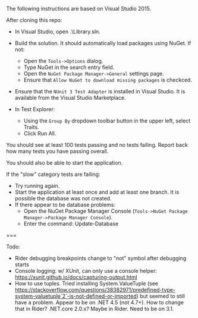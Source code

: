 The following instructions are based on Visual Studio 2015.

After cloning this repo:

- In Visual Studio, open .\Library.sln.
- Build the solution. It should automatically load packages using NuGet. If not:
  - Open the `Tools->Options` dialog.
  - Type NuGet in the search entry field.
  - Open the `NuGet Package Manager->General` settings page.
  - Ensure that `Allow NuGet to download missing packages` is checkced.
  
- Ensure that the `NUnit 3 Test Adapter` is installed in Visual Studio. It is available from the Visual Studio Marketplace.
- In Test Explorer:
  - Using the `Group By` dropdown toolbar button in the upper left, select Traits.
  - Click Run All.

You should see at least 100 tests passing and no tests failing. Report back how many tests you have passing overall.

You should also be able to start the application.

If the "slow" category tests are failing:
- Try running again.
- Start the application at least once and add at least one branch. It is possible the database was not created.
- If there appear to be database problems:
  - Open the NuGet Package Manager Console (`Tools->NuGet Package Manager->Package Manager Console`).
  - Enter the command:
      Update-Database


===

Todo:

- Rider debugging breakpoints change to "not" symbol after debugging starts
- Console logging: w/ XUnit, can only use a console helper:
     https://xunit.github.io/docs/capturing-output.html
- How to use tuples. Tried installing System.ValueTuple (see https://stackoverflow.com/questions/38382971/predefined-type-system-valuetuple´2´-is-not-defined-or-imported) but seemed to still have a problem.
  Appear to be on .NET 4.5 (not 4.7+). How to change that in Rider?
  .NET.core 2.0.x? Maybe in Rider. Need to be on 3.1.
